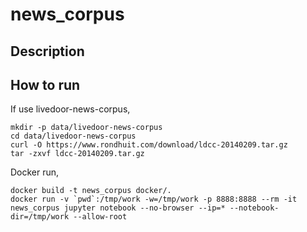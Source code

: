 # news_corpus

## Description



## How to run

If use livedoor-news-corpus,

```
mkdir -p data/livedoor-news-corpus
cd data/livedoor-news-corpus
curl -O https://www.rondhuit.com/download/ldcc-20140209.tar.gz
tar -zxvf ldcc-20140209.tar.gz 
```

Docker run,

```
docker build -t news_corpus docker/.
docker run -v `pwd`:/tmp/work -w=/tmp/work -p 8888:8888 --rm -it news_corpus jupyter notebook --no-browser --ip=* --notebook-dir=/tmp/work --allow-root
```

